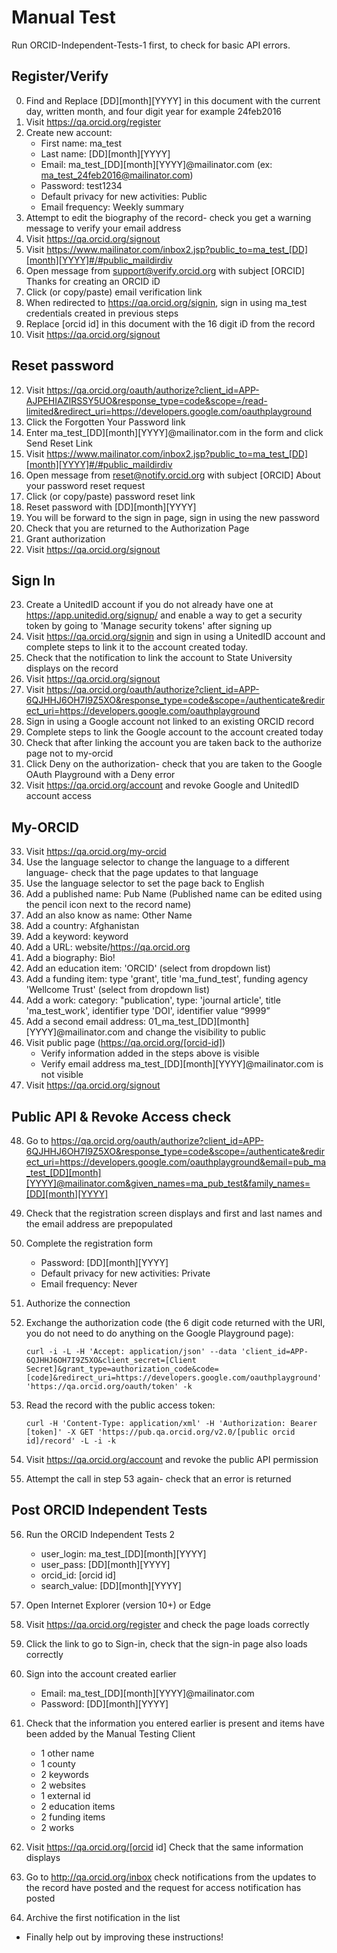 # Manual Test

Run ORCID-Independent-Tests-1 first, to check for basic API errors.

## Register/Verify

0. Find and Replace [DD][month][YYYY] in this document with the current day, written month, and four digit year for example 24feb2016
1. Visit https://qa.orcid.org/register
2. Create new account:
    * First name: ma_test
    * Last name: [DD][month][YYYY]
    * Email: ma_test_[DD][month][YYYY]@mailinator.com (ex: ma_test_24feb2016@mailinator.com)
    * Password: test1234
    * Default privacy for new activities: Public
    * Email frequency: Weekly summary
3. Attempt to edit the biography of the record- check you get a warning message to verify your email address
5. Visit https://qa.orcid.org/signout
6. Visit https://www.mailinator.com/inbox2.jsp?public_to=ma_test_[DD][month][YYYY]#/#public_maildirdiv
7. Open message from support@verify.orcid.org with subject [ORCID] Thanks for creating an ORCID iD 
8. Click (or copy/paste) email verification link
9. When redirected to https://qa.orcid.org/signin, sign in using ma_test credentials created in previous steps
10. Replace [orcid id] in this document with the 16 digit iD from the record
11. Visit https://qa.orcid.org/signout

## Reset password

12. Visit https://qa.orcid.org/oauth/authorize?client_id=APP-AJPEHIAZIRSSY5UO&response_type=code&scope=/read-limited&redirect_uri=https://developers.google.com/oauthplayground
13. Click the Forgotten Your Password link
14. Enter ma_test_[DD][month][YYYY]@mailinator.com in the form and click Send Reset Link
15. Visit https://www.mailinator.com/inbox2.jsp?public_to=ma_test_[DD][month][YYYY]#/#public_maildirdiv
16. Open message from reset@notify.orcid.org with subject [ORCID] About your password reset request 
17. Click (or copy/paste) password reset link
18. Reset password with [DD][month][YYYY]
19. You will be forward to the sign in page, sign in using the new password
20. Check that you are returned to the Authorization Page
21. Grant authorization
22. Visit https://qa.orcid.org/signout

## Sign In

23. Create a UnitedID account if you do not already have one at https://app.unitedid.org/signup/ and enable a way to get a security token by going to 'Manage security tokens' after signing up
24. Visit https://qa.orcid.org/signin and sign in using a UnitedID account and complete steps to link it to the account created today.
25. Check that the notification to link the account to State University displays on the record
26. Visit https://qa.orcid.org/signout
27. Visit https://qa.orcid.org/oauth/authorize?client_id=APP-6QJHHJ6OH7I9Z5XO&response_type=code&scope=/authenticate&redirect_uri=https://developers.google.com/oauthplayground
28. Sign in using a Google account not linked to an existing ORCID record
29. Complete steps to link the Google account to the account created today
30. Check that after linking the account you are taken back to the authorize page not to my-orcid
31. Click Deny on the authorization- check that you are taken to the Google OAuth Playground with a Deny error
32. Visit https://qa.orcid.org/account and revoke Google and UnitedID account access

## My-ORCID

33. Visit https://qa.orcid.org/my-orcid
34. Use the language selector to change the language to a different language- check that the page updates to that language
35. Use the language selector to set the page back to English
36. Add a published name: Pub Name (Published name can be edited using the pencil icon next to the record name)
37. Add an also know as name: Other Name
38. Add a country: Afghanistan
39. Add a keyword: keyword
40. Add a URL: website/https://qa.orcid.org
41. Add a biography: Bio!
42. Add an education item: 'ORCID' (select from dropdown list)
43. Add a funding item: type 'grant', title 'ma_fund_test', funding agency 'Wellcome Trust' (select from dropdown list)
44. Add a work: category: "publication', type: 'journal article', title 'ma_test_work', identifier type 'DOI', identifier value “9999”
45. Add a second email address: 01_ma_test_[DD][month][YYYY]@mailinator.com and change the visibility to public
46. Visit public page (https://qa.orcid.org/[orcid-id])
    * Verify information added in the steps above is visible
    * Verify email address ma_test_[DD][month][YYYY]@mailinator.com is not visible
47. Visit https://qa.orcid.org/signout

## Public API & Revoke Access check

48. Go to https://qa.orcid.org/oauth/authorize?client_id=APP-6QJHHJ6OH7I9Z5XO&response_type=code&scope=/authenticate&redirect_uri=https://developers.google.com/oauthplayground&email=pub_ma_test_[DD][month][YYYY]@mailinator.com&given_names=ma_pub_test&family_names=[DD][month][YYYY]

49. Check that the registration screen displays and first and last names and the email address are prepopulated

50. Complete the registration form
    * Password: [DD][month][YYYY]
    * Default privacy for new activities: Private
    * Email frequency: Never
    
51. Authorize the connection

52. Exchange the authorization code (the 6 digit code returned with the URI, you do not need to do anything on the Google Playground page): 

    ```
    curl -i -L -H 'Accept: application/json' --data 'client_id=APP-6QJHHJ6OH7I9Z5XO&client_secret=[Client Secret]&grant_type=authorization_code&code=[code]&redirect_uri=https://developers.google.com/oauthplayground' 'https://qa.orcid.org/oauth/token' -k
    ```

53. Read the record with the public access token:

	```
	curl -H 'Content-Type: application/xml' -H 'Authorization: Bearer [token]' -X GET 'https://pub.qa.orcid.org/v2.0/[public orcid id]/record' -L -i -k
	``` 

54. Visit https://qa.orcid.org/account and revoke the public API permission

55. Attempt the call in step 53 again- check that an error is returned

## Post ORCID Independent Tests

56. Run the ORCID Independent Tests 2
	* user_login: ma_test_[DD][month][YYYY]	
 	* user_pass: [DD][month][YYYY]
 	* orcid_id: [orcid id]
 	* search_value: [DD][month][YYYY]

57. Open Internet Explorer (version 10+) or Edge 

58. Visit https://qa.orcid.org/register and check the page loads correctly

59. Click the link to go to Sign-in, check that the sign-in page also loads correctly

60. Sign into the account created earlier
	* Email: ma_test_[DD][month][YYYY]@mailinator.com
	* Password: [DD][month][YYYY]

61. Check that the information you entered earlier is present and items have been added by the Manual Testing Client
	* 1 other name
	* 1 county
	* 2 keywords
	* 2 websites
	* 1 external id
	* 2 education items
	* 2 funding items
	* 2 works
	
62. Visit https://qa.orcid.org/[orcid id] Check that the same information displays

63. Go to http://qa.orcid.org/inbox check notifications from the updates to the record have posted and the request for access notification has posted

64. Archive the first notification in the list

* Finally help out by improving these instructions!      
   
